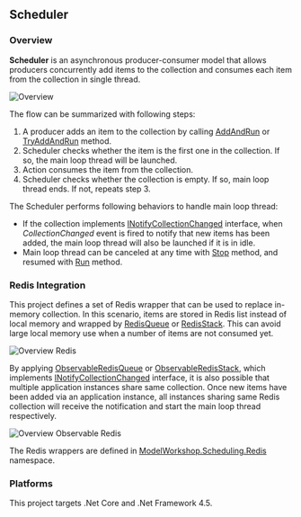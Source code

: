 ## Scheduler

### Overview

**Scheduler** is an asynchronous producer-consumer model that allows producers concurrently add items to the collection and consumes each item from the collection in single thread.

![Overview](https://raw.githubusercontent.com/rvhuang/Scheduler/master/doc/images/scheduler-overview.png)

The flow can be summarized with following steps:

1. A producer adds an item to the collection by calling [AddAndRun](https://github.com/rvhuang/Scheduler/blob/master/src/ModelWorkshop.Scheduling/Scheduler.cs#L182) or [TryAddAndRun](https://github.com/rvhuang/Scheduler/blob/master/src/ModelWorkshop.Scheduling/Scheduler.cs#L232) method. 
2. Scheduler checks whether the item is the first one in the collection. If so, the main loop thread will be launched. 
3. Action consumes the item from the collection.
4. Scheduler checks whether the collection is empty. If so, main loop thread ends. If not, repeats step 3. 

The Scheduler performs following behaviors to handle main loop thread:

* If the collection implements [INotifyCollectionChanged](https://docs.microsoft.com/en-us/dotnet/core/api/system.collections.specialized.inotifycollectionchanged) interface, when *CollectionChanged* event is fired to notify that new items has been added, the main loop thread will also be launched if it is in idle. 
* Main loop thread can be canceled at any time with [Stop](https://github.com/rvhuang/Scheduler/blob/master/src/ModelWorkshop.Scheduling/Scheduler.cs#L277) method, and resumed with [Run](https://github.com/rvhuang/Scheduler/blob/master/src/ModelWorkshop.Scheduling/Scheduler.cs#L138) method.

### Redis Integration

This project defines a set of Redis wrapper that can be used to replace in-memory collection. In this scenario, items are stored in Redis list instead of local memory and wrapped by [RedisQueue](https://github.com/rvhuang/Scheduler/blob/master/src/ModelWorkshop.Scheduling.Redis/RedisQueue.cs) or [RedisStack](https://github.com/rvhuang/Scheduler/blob/master/src/ModelWorkshop.Scheduling.Redis/RedisStack.cs). This can avoid large local memory use when a number of items are not consumed yet.

![Overview Redis](https://raw.githubusercontent.com/rvhuang/Scheduler/master/doc/images/scheduler-overview-redis.png)

By applying [ObservableRedisQueue](https://github.com/rvhuang/Scheduler/blob/master/src/ModelWorkshop.Scheduling.Redis/ObservableRedisQueue.cs) or [ObservableRedisStack](https://github.com/rvhuang/Scheduler/blob/master/src/ModelWorkshop.Scheduling.Redis/ObservableRedisStack.cs), which implements [INotifyCollectionChanged](https://docs.microsoft.com/en-us/dotnet/core/api/system.collections.specialized.inotifycollectionchanged) interface, it is also possible that multiple application instances share same collection. Once new items have been added via an application instance, all instances sharing same Redis collection will receive the notification and start the main loop thread respectively. 

![Overview Observable Redis](https://raw.githubusercontent.com/rvhuang/Scheduler/master/doc/images/scheduler-overview-observable.png)

The Redis wrappers are defined in [ModelWorkshop.Scheduling.Redis](https://github.com/rvhuang/Scheduler/tree/master/src/ModelWorkshop.Scheduling.Redis) namespace.

### Platforms

This project targets .Net Core and .Net Framework 4.5. 
